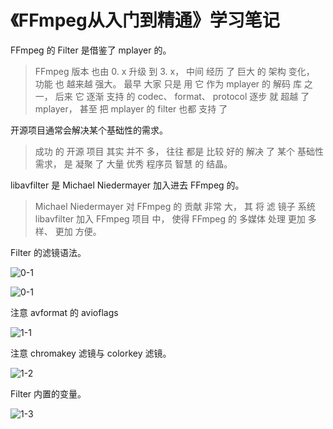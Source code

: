 # 《FFmpeg从入门到精通》学习笔记

FFmpeg 的 Filter 是借鉴了 mplayer 的。

> FFmpeg 版本 也由 0. x 升级 到 3. x， 中间 经历 了 巨大 的 架构 变化， 功能 也 越来越 强大。 最早 大家 只是 用 它 作为 mplayer 的 解码 库 之一， 后来 它 逐渐 支持 的 codec、 format、 protocol 逐步 就 超越 了 mplayer， 甚至 把 mplayer 的 filter 也都 支持 了 
>

开源项目通常会解决某个基础性的需求。

> 成功 的 开源 项目 其实 并不 多， 往往 都是 比较 好的 解决 了 某个 基础性 需求， 是 凝聚 了 大量 优秀 程序员 智慧 的 结晶。
>

libavfilter 是 Michael Niedermayer 加入进去 FFmpeg 的。

> Michael Niedermayer 对 FFmpeg 的 贡献 非常 大， 其 将 滤 镜子 系统 libavfilter 加入 FFmpeg 项目 中， 使得 FFmpeg 的 多媒体 处理 更加 多样、 更加 方便。

Filter 的滤镜语法。

![0-1](D:\0-博客\study_log\《FFmpeg从入门到精通》\0-1.png)

![0-1](D:\0-博客\study_log\《FFmpeg从入门到精通》\0-2.png)

注意 avformat 的 avioflags

![1-1](D:\0-博客\study_log\《FFmpeg从入门到精通》\1-1.png)

注意 chromakey 滤镜与 colorkey 滤镜。

![1-2](D:\0-博客\study_log\《FFmpeg从入门到精通》\1-2.png)

Filter 内置的变量。

![1-3](D:\0-博客\study_log\《FFmpeg从入门到精通》\1-3.png)
